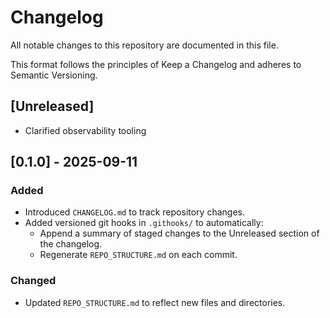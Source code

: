 # Changelog

All notable changes to this repository are documented in this file.

This format follows the principles of Keep a Changelog and adheres to Semantic Versioning.

## [Unreleased]
- Clarified observability tooling

## [0.1.0] - 2025-09-11
### Added
- Introduced `CHANGELOG.md` to track repository changes.
- Added versioned git hooks in `.githooks/` to automatically:
  - Append a summary of staged changes to the Unreleased section of the changelog.
  - Regenerate `REPO_STRUCTURE.md` on each commit.
### Changed
- Updated `REPO_STRUCTURE.md` to reflect new files and directories.

